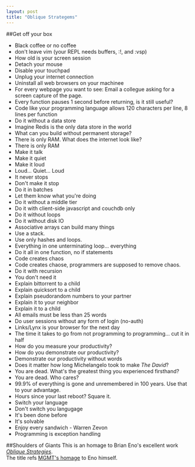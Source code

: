 ```yaml
---
layout: post
title: "Oblique Strategems"
---
```

##Get off your box
* Black coffee or no coffee
* don't leave vim (your REPL needs buffers, :!, and :vsp)
* How old is your screen session
* Detach your mouse
* Disable your touchpad
* Unplug your internet connection 
* Uninstall all web browsers on your machinee
* For every webpage you want to see: Email a collegue asking for a screen capture of the page.
* Every function pauses 1 second before returning, is it still useful?
* Code like your programming language allows 120 characters per line, 8 lines per function
* Do it without a data store
* Imagine Redis is the only data store in the world
* What can you build without permanent storage?
* There is only RAM.  What does the internet look like?
* There is only RAM
* Make it talk
* Make it quiet
* Make it loud
* Loud... Quiet... Loud
* It never stops
* Don't make it stop
* Do it in batches
* Let them know what you're doing
* Do it without a middle tier
* Do it with client-side javascript and couchdb only
* Do it without loops
* Do it without disk IO
* Associative arrays can build many things
* Use a stack.
* Use only hashes and loops.
* Everything in one unterminating loop... everything
* Do it all in one function, no if statements
* Code creates chaos
* Code creates chaose, programmers are supposed to remove chaos.
* Do it with recursion
* You don't need it
* Explain bittorrent to a child
* Explain quicksort to a child
* Explain pseudorandom numbers to your partner
* Explain it to your neighbor
* Explain it to a child
* All emails must be less than 25 words
* Do user sessions without any form of login (no-auth)
* Links/Lynx is your browser for the next day
* The time it takes to go from not programming to programming... cut it in half
* How do you measure your productivity?
* How do you demonstrate our productivity?
* Demonstrate our productivity without words
* Does it matter how long Michelangelo took to make *The David*?
* You are dead.  What's the greatest thing you experienced firsthand?
* You are dead.  Who cares?
* 99.9% of everything is gone and unremembered in 100 years.  Use that to your advantage.
* Hours since your last reboot?  Square it.
* Switch your language
* Don't switch you langugage
* It's been done before
* It's solvable
* Enjoy every sandwich - Warren Zevon
* Programming is exception handling



##Shoulders of Giants
This is an homage to Brian Eno's excellent work [*Oblique Strategies*](http://www.rtqe.net/ObliqueStrategies/).  
The title refs [MGMT's homage](http://www.youtube.com/watch?v=E7ISc-b-6CE#t=0m9s) to Eno himself.

